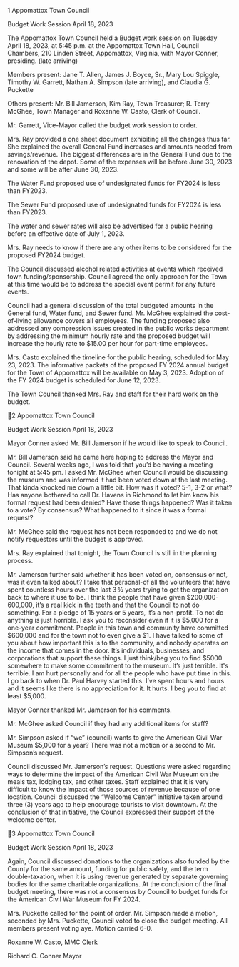 1  Appomattox Town Council

Budget Work Session
April 18, 2023

The Appomattox Town Council held a Budget work session on Tuesday April 18, 2023, at 5:45
p.m. at the Appomattox Town Hall, Council Chambers, 210 Linden Street, Appomattox,
Virginia, with Mayor Conner, presiding. (late arriving)

Members present: Jane T. Allen, James J. Boyce, Sr., Mary Lou Spiggle, Timothy W. Garrett,
Nathan A. Simpson (late arriving), and Claudia G. Puckette

Others present: Mr. Bill Jamerson, Kim Ray, Town Treasurer; R. Terry McGhee, Town Manager
and Roxanne W. Casto, Clerk of Council.

Mr. Garrett, Vice-Mayor called the budget work session to order.

Mrs. Ray provided a one sheet document exhibiting all the changes thus far. She explained the
overall General Fund increases and amounts needed from savings/revenue. The biggest
differences are in the General Fund due to the renovation of the depot. Some of the expenses will
be before June 30, 2023 and some will be after June 30, 2023.

The Water Fund proposed use of undesignated funds for FY2024 is less than FY2023.

The Sewer Fund proposed use of undesignated funds for FY2024 is less than FY2023.

The water and sewer rates will also be advertised for a public hearing before an effective date of
July 1, 2023.

Mrs. Ray needs to know if there are any other items to be considered for the proposed FY2024
budget.

The Council discussed alcohol related activities at events which received town
funding/sponsorship.  Council agreed the only approach for the Town at this time would be to
address the special event permit for any future events.

Council had a general discussion of the total budgeted amounts in the General fund, Water fund,
and Sewer fund.  Mr. McGhee explained the cost-of-living allowance covers all employees.  The
funding proposed also addressed any compression issues created in the public works department
by addressing the minimum hourly rate and the proposed budget will increase the hourly rate to
$15.00 per hour for part-time employees.

Mrs. Casto explained the timeline for the public hearing, scheduled for May 23, 2023.  The
informative packets of the proposed FY 2024 annual budget for the Town of Appomattox will be
available on May 3, 2023.  Adoption of the FY 2024 budget is scheduled for June 12, 2023.

The Town Council thanked Mrs. Ray and staff for their hard work on the budget.

2  Appomattox Town Council

Budget Work Session
April 18, 2023

Mayor Conner asked Mr. Bill Jamerson if he would like to speak to Council.

Mr. Bill Jamerson said he came here hoping to address the Mayor and Council. Several weeks
ago, I was told that you’d be having a meeting tonight at 5:45 pm. I asked Mr. McGhee when
Council would be discussing the museum and was informed it had been voted down at the last
meeting. That kinda knocked me down a little bit. How was it voted? 5-1, 3-2 or what? Has
anyone bothered to call Dr. Havens in Richmond to let him know his formal request had been
denied? Have those things happened? Was it taken to a vote? By consensus? What happened to it
since it was a formal request?

Mr. McGhee said the request has not been responded to and we do not notify requestors until the
budget is approved.

Mrs. Ray explained that tonight, the Town Council is still in the planning process.

Mr. Jamerson further said whether it has been voted on, consensus or not, was it even talked
about?  I take that personal-of all the volunteers that have spent countless hours over the last 3 ½
years trying to get the organization back to where it use to be. I think the people that have given
$200,000-600,000, it’s a real kick in the teeth and that the Council to not do something. For a
pledge of 15 years or 5 years, it’s a non-profit. To not do anything is just horrible. I ask you to
reconsider even if it is $5,000 for a one-year commitment. People in this town and community
have committed $600,000 and for the town not to even give a $1. I have talked to some of you
about how important this is to the community, and nobody operates on the income that comes in
the door. It’s individuals, businesses, and corporations that support these things. I just think/beg
you to find $5000 somewhere to make some commitment to the museum. It’s just terrible. It's
terrible. I am hurt personally and for all the people who have put time in this. I go back to when
Dr. Paul Harvey started this. I’ve spent hours and hours and it seems like there is no appreciation
for it. It hurts. I beg you to find at least $5,000.

Mayor Conner thanked Mr. Jamerson for his comments.

Mr. McGhee asked Council if they had any additional items for staff?

Mr. Simpson asked if “we” (council) wants to give the American Civil War Museum $5,000 for
a year?  There was not a motion or a second to Mr. Simpson’s request.

Council discussed Mr. Jamerson’s request.  Questions were asked regarding ways to determine
the impact of the American Civil War Museum on the meals tax, lodging tax, and other taxes.
Staff explained that it is very difficult to know the impact of those sources of revenue because of
one location.  Council discussed the “Welcome Center” initiative taken around three (3) years
ago to help encourage tourists to visit downtown.  At the conclusion of that initiative, the
Council expressed their support of the welcome center.

3  Appomattox Town Council

Budget Work Session
April 18, 2023

Again, Council discussed donations to the organizations also funded by the County for the same
amount, funding for public safety, and the term double-taxation, when it is using revenue
generated by separate governing bodies for the same charitable organizations.  At the conclusion
of the final budget meeting, there was not a consensus by Council to budget funds for the
American Civil War Museum for FY 2024.

Mrs. Puckette called for the point of order.  Mr. Simpson made a motion, seconded by Mrs.
Puckette, Council voted to close the budget meeting. All members present voting aye. Motion
carried 6-0.

Roxanne W. Casto, MMC
Clerk

Richard C. Conner
Mayor

